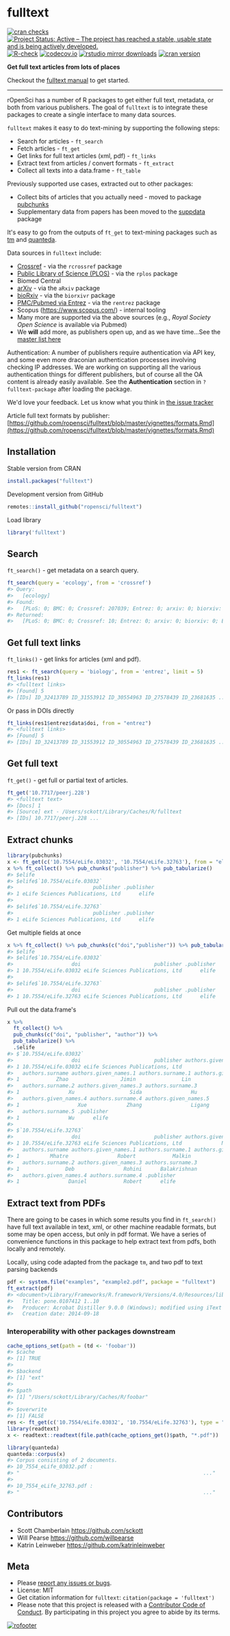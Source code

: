 

fulltext
========

[![cran checks](https://cranchecks.info/badges/worst/fulltext)](https://cranchecks.info/pkgs/fulltext)
[![Project Status: Active – The project has reached a stable, usable state and is being actively developed.](https://www.repostatus.org/badges/latest/active.svg)](https://www.repostatus.org/#active)
[![R-check](https://github.com/ropensci/fulltext/workflows/R-check/badge.svg)](https://github.com/ropensci/fulltext/actions/)
[![codecov.io](https://codecov.io/github/ropensci/fulltext/coverage.svg?branch=master)](https://codecov.io/github/ropensci/fulltext?branch=master)
[![rstudio mirror downloads](https://cranlogs.r-pkg.org/badges/fulltext)](https://github.com/metacran/cranlogs.app)
[![cran version](https://www.r-pkg.org/badges/version/fulltext)](https://cran.r-project.org/package=fulltext)

__Get full text articles from lots of places__

Checkout the [fulltext manual](https://books.ropensci.org/fulltext/) to get started.

-----

rOpenSci has a number of R packages to get either full text, metadata, or both from various publishers. The goal of `fulltext` is to integrate these packages to create a single interface to many data sources.

`fulltext` makes it easy to do text-mining by supporting the following steps:

* Search for articles - `ft_search`
* Fetch articles - `ft_get`
* Get links for full text articles (xml, pdf) - `ft_links`
* Extract text from articles / convert formats - `ft_extract`
* Collect all texts into a data.frame - `ft_table`

Previously supported use cases, extracted out to other packages:

* Collect bits of articles that you actually need - moved to package [pubchunks][]
* Supplementary data from papers has been moved to the [suppdata][] package


It's easy to go from the outputs of `ft_get` to text-mining packages such as 
[tm](https://cran.r-project.org/package=tm) and 
[quanteda](https://cran.r-project.org/package=quanteda).

Data sources in `fulltext` include:

* [Crossref](https://www.crossref.org/) - via the `rcrossref` package
* [Public Library of Science (PLOS)](https://www.plos.org/) - via the `rplos` package
* Biomed Central
* [arXiv](https://arxiv.org) - via the `aRxiv` package
* [bioRxiv](https://biorxiv.org/) - via the `biorxivr` package
* [PMC/Pubmed via Entrez](https://www.ncbi.nlm.nih.gov/) - via the `rentrez` package
* Scopus (https://www.scopus.com/) - internal tooling
* Many more are supported via the above sources (e.g., _Royal Society Open Science_ is
available via Pubmed)
* We __will__ add more, as publishers open up, and as we have time...See the [master list here](https://github.com/ropensci/fulltext/issues/4#issuecomment-52376743)

Authentication: A number of publishers require authentication via API key, and some even more
draconian authentication processes involving checking IP addresses. We are working on supporting
all the various authentication things for different publishers, but of course all the OA content
is already easily available. See the **Authentication** section in `?fulltext-package` after 
loading the package.

We'd love your feedback. Let us know what you think in [the issue tracker](https://github.com/ropensci/fulltext/issues)

Article full text formats by publisher:  [https://github.com/ropensci/fulltext/blob/master/vignettes/formats.Rmd](https://github.com/ropensci/fulltext/blob/master/vignettes/formats.Rmd)


## Installation

Stable version from CRAN


```r
install.packages("fulltext")
```

Development version from GitHub


```r
remotes::install_github("ropensci/fulltext")
```

Load library


```r
library('fulltext')
```

## Search

`ft_search()` - get metadata on a search query.


```r
ft_search(query = 'ecology', from = 'crossref')
#> Query:
#>   [ecology] 
#> Found:
#>   [PLoS: 0; BMC: 0; Crossref: 207039; Entrez: 0; arxiv: 0; biorxiv: 0; Europe PMC: 0; Scopus: 0; Microsoft: 0] 
#> Returned:
#>   [PLoS: 0; BMC: 0; Crossref: 10; Entrez: 0; arxiv: 0; biorxiv: 0; Europe PMC: 0; Scopus: 0; Microsoft: 0]
```

## Get full text links

`ft_links()` - get links for articles (xml and pdf).


```r
res1 <- ft_search(query = 'biology', from = 'entrez', limit = 5)
ft_links(res1)
#> <fulltext links>
#> [Found] 5 
#> [IDs] ID_32413789 ID_31553912 ID_30554963 ID_27578439 ID_23681635 ...
```

Or pass in DOIs directly


```r
ft_links(res1$entrez$data$doi, from = "entrez")
#> <fulltext links>
#> [Found] 5 
#> [IDs] ID_32413789 ID_31553912 ID_30554963 ID_27578439 ID_23681635 ...
```

## Get full text

`ft_get()` - get full or partial text of articles.


```r
ft_get('10.7717/peerj.228')
#> <fulltext text>
#> [Docs] 1 
#> [Source] ext - /Users/sckott/Library/Caches/R/fulltext 
#> [IDs] 10.7717/peerj.228 ...
```

## Extract chunks


```r
library(pubchunks)
x <- ft_get(c('10.7554/eLife.03032', '10.7554/eLife.32763'), from = "elife")
x %>% ft_collect() %>% pub_chunks("publisher") %>% pub_tabularize()
#> $elife
#> $elife$`10.7554/eLife.03032`
#>                          publisher .publisher
#> 1 eLife Sciences Publications, Ltd      elife
#> 
#> $elife$`10.7554/eLife.32763`
#>                          publisher .publisher
#> 1 eLife Sciences Publications, Ltd      elife
```

Get multiple fields at once


```r
x %>% ft_collect() %>% pub_chunks(c("doi","publisher")) %>% pub_tabularize()
#> $elife
#> $elife$`10.7554/eLife.03032`
#>                   doi                        publisher .publisher
#> 1 10.7554/eLife.03032 eLife Sciences Publications, Ltd      elife
#> 
#> $elife$`10.7554/eLife.32763`
#>                   doi                        publisher .publisher
#> 1 10.7554/eLife.32763 eLife Sciences Publications, Ltd      elife
```

Pull out the data.frame's


```r
x %>%
  ft_collect() %>% 
  pub_chunks(c("doi", "publisher", "author")) %>%
  pub_tabularize() %>%
  .$elife
#> $`10.7554/eLife.03032`
#>                   doi                        publisher authors.given_names
#> 1 10.7554/eLife.03032 eLife Sciences Publications, Ltd                  Ya
#>   authors.surname authors.given_names.1 authors.surname.1 authors.given_names.2
#> 1            Zhao                 Jimin               Lin               Beiying
#>   authors.surname.2 authors.given_names.3 authors.surname.3
#> 1                Xu                  Sida                Hu
#>   authors.given_names.4 authors.surname.4 authors.given_names.5
#> 1                   Xue             Zhang                Ligang
#>   authors.surname.5 .publisher
#> 1                Wu      elife
#> 
#> $`10.7554/eLife.32763`
#>                   doi                        publisher authors.given_names
#> 1 10.7554/eLife.32763 eLife Sciences Publications, Ltd             Natasha
#>   authors.surname authors.given_names.1 authors.surname.1 authors.given_names.2
#> 1          Mhatre                Robert            Malkin                Rittik
#>   authors.surname.2 authors.given_names.3 authors.surname.3
#> 1               Deb                Rohini      Balakrishnan
#>   authors.given_names.4 authors.surname.4 .publisher
#> 1                Daniel            Robert      elife
```

## Extract text from PDFs

There are going to be cases in which some results you find in `ft_search()` have full text available in text, xml, or other machine readable formats, but some may be open access, but only in pdf format. We have a series of convenience functions in this package to help extract text from pdfs, both locally and remotely.

Locally, using code adapted from the package `tm`, and two pdf to text parsing backends


```r
pdf <- system.file("examples", "example2.pdf", package = "fulltext")
ft_extract(pdf)
#> <document>/Library/Frameworks/R.framework/Versions/4.0/Resources/library/fulltext/examples/example2.pdf
#>   Title: pone.0107412 1..10
#>   Producer: Acrobat Distiller 9.0.0 (Windows); modified using iText 5.0.3 (c) 1T3XT BVBA
#>   Creation date: 2014-09-18
```

### Interoperability with other packages downstream


```r
cache_options_set(path = (td <- 'foobar'))
#> $cache
#> [1] TRUE
#> 
#> $backend
#> [1] "ext"
#> 
#> $path
#> [1] "/Users/sckott/Library/Caches/R/foobar"
#> 
#> $overwrite
#> [1] FALSE
res <- ft_get(c('10.7554/eLife.03032', '10.7554/eLife.32763'), type = "pdf")
library(readtext)
x <- readtext::readtext(file.path(cache_options_get()$path, "*.pdf"))
```


```r
library(quanteda)
quanteda::corpus(x)
#> Corpus consisting of 2 documents.
#> 10_7554_eLife_03032.pdf :
#> "                                                            ..."
#> 
#> 10_7554_eLife_32763.pdf :
#> "                                                            ..."
```

## Contributors

* Scott Chamberlain <https://github.com/sckott>
* Will Pearse <https://github.com/willpearse>
* Katrin Leinweber <https://github.com/katrinleinweber>

## Meta

* Please [report any issues or bugs](https://github.com/ropensci/fulltext/issues).
* License: MIT
* Get citation information for `fulltext`: `citation(package = 'fulltext')`
* Please note that this project is released with a [Contributor Code of Conduct][coc].
By participating in this project you agree to abide by its terms.

[![rofooter](https://ropensci.org/public_images/github_footer.png)](https://ropensci.org)

[suppdata]: https://github.com/ropensci/suppdata
[pubchunks]: https://github.com/ropensci/pubchunks
[coc]: https://github.com/ropensci/fulltext/blob/master/CODE_OF_CONDUCT.md
